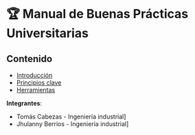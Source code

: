 # 🏆 Manual de Buenas Prácticas Universitarias  

## Contenido  
- [Introducción](/documentos/1-introduccion.md)  
- [Principios clave](/documentos/2-principios-clave.md)  
- [Herramientas](/referencias/herramientas.md)  

**Integrantes**:  
- Tomás Cabezas - Ingeniería industrial] 
- Jhulanny Berrios - Ingeniería industrial]  
